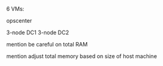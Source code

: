 6 VMs:

opscenter

3-node DC1
3-node DC2

mention be careful on total RAM

mention adjust total memory based on size of host machine
